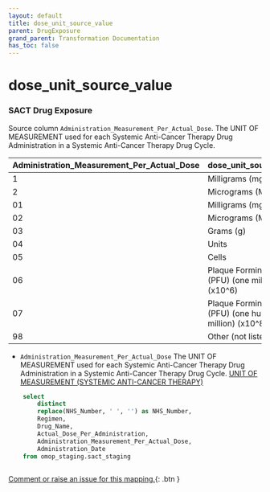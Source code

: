 ```yaml
---
layout: default
title: dose_unit_source_value
parent: DrugExposure
grand_parent: Transformation Documentation
has_toc: false
---
```

# dose_unit_source_value
### SACT Drug Exposure
Source column  `Administration_Measurement_Per_Actual_Dose`.
The UNIT OF MEASUREMENT used for each Systemic Anti-Cancer Therapy Drug Administration in a Systemic Anti-Cancer Therapy Drug Cycle.


|Administration_Measurement_Per_Actual_Dose|dose_unit_source_value|notes|
|------|-----|-----|
|1|Milligrams (mg)||
|2|Micrograms (Mcg)||
|01|Milligrams (mg)||
|02|Micrograms (Mcg)||
|03|Grams (g)||
|04|Units||
|05|Cells||
|06|Plaque Forming Units (PFU) (one million) (x10^6)||
|07|Plaque Forming Units (PFU) (one hundred million) (x10^8)||
|98|Other (not listed)||


* `Administration_Measurement_Per_Actual_Dose` The UNIT OF MEASUREMENT used for each Systemic Anti-Cancer Therapy Drug Administration in a Systemic Anti-Cancer Therapy Drug Cycle. [UNIT OF MEASUREMENT (SYSTEMIC ANTI-CANCER THERAPY)](https://www.datadictionary.nhs.uk/data_elements/unit_of_measurement__systemic_anti-cancer_therapy_.html)

```sql
	select
		distinct
		replace(NHS_Number, ' ', '') as NHS_Number,
		Regimen,
		Drug_Name,
		Actual_Dose_Per_Administration,
		Administration_Measurement_Per_Actual_Dose,
		Administration_Date
	from omop_staging.sact_staging
	
```


[Comment or raise an issue for this mapping.](https://github.com/answerdigital/oxford-omop-data-mapper/issues/new?title=OMOP%20DrugExposure%20table%20dose_unit_source_value%20field%20SACT%20Drug%20Exposure%20mapping){: .btn }

